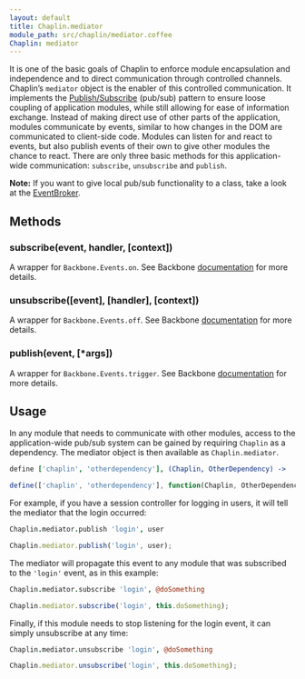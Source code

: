 ```yaml
---
layout: default
title: Chaplin.mediator
module_path: src/chaplin/mediator.coffee
Chaplin: mediator
---
```


It is one of the basic goals of Chaplin to enforce module encapsulation and independence and to direct communication through controlled channels. Chaplin’s `mediator` object is the enabler of this controlled communication. It implements the [Publish/Subscribe](http://en.wikipedia.org/wiki/Publish/subscribe) (pub/sub) pattern to ensure loose coupling of application modules, while still allowing for ease of information exchange. Instead of making direct use of other parts of the application, modules communicate by events, similar to how changes in the DOM are communicated to client-side code. Modules can listen for and react to events, but also publish events of their own to give other modules the chance to react. There are only three basic methods for this application-wide communication: `subscribe`, `unsubscribe` and `publish`.

**Note:** If you want to give local pub/sub functionality to a class, take a look at the [EventBroker](./chaplin.event_broker.md).


<h2 id="methods">Methods</h2>

<h3 class="module-member" id="subscribe">subscribe(event, handler, [context])</h3>

A wrapper for `Backbone.Events.on`. See Backbone [documentation](http://backbonejs.org/#Events-on) for more details.

<h3 class="module-member" id="unsubscribe">unsubscribe([event], [handler], [context])</h3>

A wrapper for `Backbone.Events.off`. See Backbone [documentation](http://backbonejs.org/#Events-off) for more details.

<h3 class="module-member" id="publish">publish(event, [*args])</h3>

A wrapper for `Backbone.Events.trigger`. See Backbone [documentation](http://backbonejs.org/#Events-trigger) for more details.

## Usage

In any module that needs to communicate with other modules, access to the application-wide pub/sub system can be gained by requiring `Chaplin` as a dependency. The mediator object is then available as `Chaplin.mediator`.

```coffeescript
define ['chaplin', 'otherdependency'], (Chaplin, OtherDependency) ->
```

```javascript
define(['chaplin', 'otherdependency'], function(Chaplin, OtherDependency) {})
```

For example, if you have a session controller for logging in users, it will tell the mediator that the login occurred:

```coffeescript
Chaplin.mediator.publish 'login', user
```

```javascript
Chaplin.mediator.publish('login', user);
```

The mediator will propagate this event to any module that was subscribed to the `'login'` event, as in this example:

```coffeescript
Chaplin.mediator.subscribe 'login', @doSomething
```

```javascript
Chaplin.mediator.subscribe('login', this.doSomething);
```

Finally, if this module needs to stop listening for the login event, it can simply unsubscribe at any time:

```coffeescript
Chaplin.mediator.unsubscribe 'login', @doSomething
```

```javascript
Chaplin.mediator.unsubscribe('login', this.doSomething);
```
